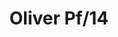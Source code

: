 ---
title: Oliver Pf/14
image_primary: img/OLIVER_3x3.jpg
description: "OLIVER%20is%20clearly%20oriented%20to%20the%20Contract/Hospitality%20sector%20thanks%20to%20its%20features.%20These%20luminaires%20are%20made%20out%20of%20borosilicate%20glass%20and%20a%20warm%20light%20source%20to%20bring%20efficient%20light%20without%20glare%20and%20easy%20maintenance.%20Oliver%20incorporates%20an%20inner%20textile%20shade%2C%20protected%20from%20dust%20through%20the%20glass%20and%20available%20in%206%20different%20finishes%20or%20even%20customized.%0A%0A"
designer: Sergi & Òscar
image_thumb: img/Oliver-S-1.jpg
href: https://www.bover.es/en/lamp/oliver-plafon/
tags: 
  - bover
  - Indoor
  - Pendant
  - Ceiling
  - indoor-lamps
category: indoor-lamps
subtitle: 
manufacturer: Bover
slug: /manufacturers/bover/indoor-lamps/sergi-oscar-oliver-pf-14
---